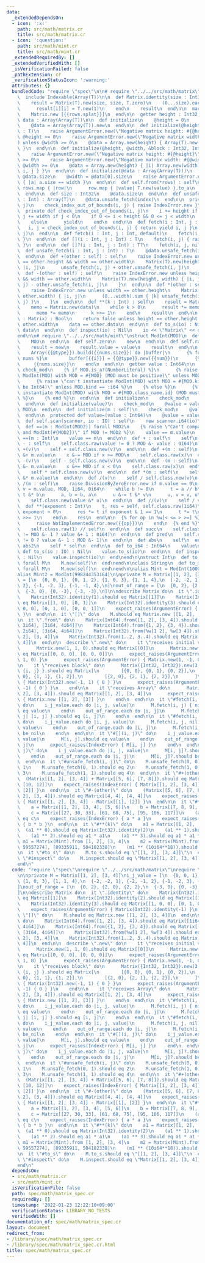 ```yaml
---
data:
  _extendedDependsOn:
  - icon: ':x:'
    path: src/math/matrix.cr
    title: src/math/matrix.cr
  - icon: ':question:'
    path: src/math/mint.cr
    title: src/math/mint.cr
  _extendedRequiredBy: []
  _extendedVerifiedWith: []
  _isVerificationFailed: false
  _pathExtension: cr
  _verificationStatusIcon: ':warning:'
  attributes: {}
  bundledCode: "require \"spec\"\n\n# require \"../../src/math/matrix\"\nclass Matrix(T)\n\
    \  include Indexable(Array(T))\n\n  def Matrix.identity(size : Int32) : self\n\
    \    result = Matrix(T).new(size, size, T.zero)\n    (0...size).each do |i|\n\
    \      result[i][i] = T.new(1)\n    end\n    result\n  end\n\n  macro [](*rows)\n\
    \    Matrix.new [{{rows.splat}}]\n  end\n\n  getter height : Int32, width : Int32,\
    \ data : Array(Array(T))\n\n  def initialize\n    @height = 0\n    @width = 0\n\
    \    @data = Array(Array(T)).new\n  end\n\n  def initialize(@height, @width, value\
    \ : T)\n    raise ArgumentError.new(\"Negative matrix height: #{@height}\") unless\
    \ @height >= 0\n    raise ArgumentError.new(\"Negative matrix width: #{@width}\"\
    ) unless @width >= 0\n    @data = Array.new(height) { Array(T).new(width, value)\
    \ }\n  end\n\n  def initialize(@height, @width, &block : Int32, Int32 -> T)\n\
    \    raise ArgumentError.new(\"Negative matrix height: #{@height}\") unless @height\
    \ >= 0\n    raise ArgumentError.new(\"Negative matrix width: #{@width}\") unless\
    \ @width >= 0\n    @data = Array.new(height) { |i| Array.new(width) { |j| yield\
    \ i, j } }\n  end\n\n  def initialize(@data : Array(Array(T)))\n    @height =\
    \ @data.size\n    @width = @data[0].size\n    raise ArgumentError.new unless @data.all?\
    \ { |a| a.size == width }\n  end\n\n  def self.from(*rows) : self\n    Matrix(T).new\
    \ rows.map { |row|\n      row.map { |value| T.new(value) }.to_a\n    }.to_a\n\
    \  end\n\n  def size : Int32\n    @data.size\n  end\n\n  def unsafe_fetch(index\
    \ : Int) : Array(T)\n    @data.unsafe_fetch(index)\n  end\n\n  private def check_index_out_of_bounds(i,\
    \ j)\n    check_index_out_of_bounds(i, j) { raise IndexError.new }\n  end\n\n\
    \  private def check_index_out_of_bounds(i, j)\n    i += height if i < 0\n   \
    \ j += width if j < 0\n    if 0 <= i < height && 0 <= j < width\n      {i, j}\n\
    \    else\n      yield\n    end\n  end\n\n  def fetch(i : Int, j : Int, &)\n \
    \   i, j = check_index_out_of_bounds(i, j) { return yield i, j }\n    unsafe_fetch(i,\
    \ j)\n  end\n\n  def fetch(i : Int, j : Int, default)\n    fetch(i, j) { default\
    \ }\n  end\n\n  def [](i : Int, j : Int) : T\n    fetch(i, j) { raise IndexError.new\
    \ }\n  end\n\n  def []?(i : Int, j : Int) : T?\n    fetch(i, j, nil)\n  end\n\n\
    \  def unsafe_fetch(i : Int, j : Int) : T\n    @data.unsafe_fetch(i).unsafe_fetch(j)\n\
    \  end\n\n  def +(other : self) : self\n    raise IndexError.new unless height\
    \ == other.height && width == other.width\n    Matrix(T).new(height, width) {\
    \ |i, j|\n      unsafe_fetch(i, j) + other.unsafe_fetch(i, j)\n    }\n  end\n\n\
    \  def -(other : self) : self\n    raise IndexError.new unless height == other.height\
    \ && width == other.width\n    Matrix(T).new(height, width) { |i, j|\n      unsafe_fetch(i,\
    \ j) - other.unsafe_fetch(i, j)\n    }\n  end\n\n  def *(other : self) : self\n\
    \    raise IndexError.new unless width == other.height\n    Matrix(T).new(height,\
    \ other.width) { |i, j|\n      (0...width).sum { |k| unsafe_fetch(i, k) * other.unsafe_fetch(k,\
    \ j) }\n    }\n  end\n\n  def **(k : Int) : self\n    result = Matrix(T).identity(height)\n\
    \    memo = Matrix.new(data)\n    while k > 0\n      result *= memo if k.odd?\n\
    \      memo *= memo\n      k >>= 1\n    end\n    result\n  end\n\n  def ==(other\
    \ : Matrix) : Bool\n    return false unless height == other.height && width ==\
    \ other.width\n    data == other.data\n  end\n\n  def to_s(io) : Nil\n    io <<\
    \ data\n  end\n\n  def inspect(io) : Nil\n    io << \"Matrix\" << data\n  end\n\
    end\n\n# require \"../../src/math/mint\"\nstruct ModInt(MOD)\n  def self.mod\n\
    \    MOD\n  end\n\n  def self.zero\n    new\n  end\n\n  def self.raw(value : Int64)\n\
    \    result = new\n    result.value = value\n    result\n  end\n\n  macro [](*nums)\n\
    \    Array({{@type}}).build({{nums.size}}) do |buffer|\n      {% for num, i in\
    \ nums %}\n        buffer[{{i}}] = {{@type}}.new({{num}})\n      {% end %}\n \
    \     {{nums.size}}\n    end\n  end\n\n  getter value : Int64\n\n  private macro\
    \ check_mod\n    {% if MOD.is_a?(NumberLiteral) %}\n      {% raise \"can't instantiate\
    \ ModInt(MOD) with MOD = #{MOD} (MOD must be positive)\" unless MOD >= 1 %}\n\
    \      {% raise \"can't instantiate ModInt(MOD) with MOD = #{MOD.kind} (MOD must\
    \ be Int64)\" unless MOD.kind == :i64 %}\n    {% else %}\n      {% raise \"can't\
    \ instantiate ModInt(MOD) with MOD = #{MOD.class_name.id} (MOD must be an integer)\"\
    \ %}\n    {% end %}\n  end\n\n  def initialize\n    check_mod\n    @value = 0i64\n\
    \  end\n\n  def initialize(value)\n    check_mod\n    @value = value.to_i64 %\
    \ MOD\n  end\n\n  def initialize(m : self)\n    check_mod\n    @value = m.value\n\
    \  end\n\n  protected def value=(value : Int64)\n    @value = value\n  end\n\n\
    \  def self.scan(scanner, io : IO) : self\n    new scanner.i64(io)\n  end\n\n\
    \  def ==(m : ModInt(MOD2)) forall MOD2\n    {% raise \"Can't compare ModInt(#{MOD})\
    \ and ModInt(#{MOD2})\" if MOD != MOD2 %}\n    value == m.value\n  end\n\n  def\
    \ ==(m : Int)\n    value == m\n  end\n\n  def + : self\n    self\n  end\n\n  def\
    \ - : self\n    self.class.raw(value != 0 ? MOD &- value : 0i64)\n  end\n\n  def\
    \ +(v)\n    self + self.class.new(v)\n  end\n\n  def +(m : self)\n    x = value\
    \ &+ m.value\n    x &-= MOD if x >= MOD\n    self.class.raw(x)\n  end\n\n  def\
    \ -(v)\n    self - self.class.new(v)\n  end\n\n  def -(m : self)\n    x = value\
    \ &- m.value\n    x &+= MOD if x < 0\n    self.class.raw(x)\n  end\n\n  def *(v)\n\
    \    self * self.class.new(v)\n  end\n\n  def *(m : self)\n    self.class.new(value\
    \ &* m.value)\n  end\n\n  def /(v)\n    self / self.class.new(v)\n  end\n\n  def\
    \ /(m : self)\n    raise DivisionByZeroError.new if m.value == 0\n    a, b, u,\
    \ v = m.value, MOD, 1i64, 0i64\n    while b != 0\n      t = a // b\n      a &-=\
    \ t &* b\n      a, b = b, a\n      u &-= t &* v\n      u, v = v, u\n    end\n\
    \    self.class.new(value &* u)\n  end\n\n  def //(v)\n    self / v\n  end\n\n\
    \  def **(exponent : Int)\n    t, res = self, self.class.raw(1i64)\n    while\
    \ exponent > 0\n      res *= t if exponent & 1 == 1\n      t *= t\n      exponent\
    \ >>= 1\n    end\n    res\n  end\n\n  {% for op in %w[< <= > >=] %}\n    def {{op.id}}(other)\n\
    \      raise NotImplementedError.new({{op}})\n    end\n  {% end %}\n\n  def inv\n\
    \    self.class.raw(1) // self\n  end\n\n  def succ\n    self.class.raw(value\
    \ != MOD &- 1 ? value &+ 1 : 0i64)\n  end\n\n  def pred\n    self.class.raw(value\
    \ != 0 ? value &- 1 : MOD &- 1)\n  end\n\n  def abs\n    self\n  end\n\n  def\
    \ abs2\n    self * self\n  end\n\n  def to_i64 : Int64\n    value\n  end\n\n \
    \ def to_s(io : IO) : Nil\n    value.to_s(io)\n  end\n\n  def inspect(io : IO)\
    \ : Nil\n    value.inspect(io)\n  end\nend\n\nstruct Int\n  def to_m(type : M.class)\
    \ forall M\n    M.new(self)\n  end\nend\n\nclass String\n  def to_m(type : M.class)\
    \ forall M\n    M.new(self)\n  end\nend\n\nalias Mint = ModInt(1000000007i64)\n\
    alias Mint2 = ModInt(998244353i64)\n\nprivate M = Matrix[[1, 2], [3, 4]]\ni_j_value\
    \ = [\n  {0, 0, 1}, {0, 1, 2}, {1, 0, 3}, {1, 1, 4},\n  {-2, -2, 1}, {-2, -1,\
    \ 2}, {-1, -2, 3}, {-1, -1, 4},\n]\nout_of_range = [\n  {0, 2}, {2, 0}, {2, 2},\n\
    \  {-3, 0}, {0, -3}, {-3, -3},\n]\n\ndescribe Matrix do\n  it \".identity\" do\n\
    \    Matrix(Int32).identity(1).should eq Matrix[[1]]\n    Matrix(Int32).identity(2).should\
    \ eq Matrix[[1, 0], [0, 1]]\n    Matrix(Int32).identity(3).should eq Matrix[[1,\
    \ 0, 0], [0, 1, 0], [0, 0, 1]]\n    expect_raises(ArgumentError) { Matrix(Int32).identity(-1)\
    \ }\n  end\n\n  it \"[]\" do\n    M.should eq Matrix.new [[1, 2], [3, 4]]\n  end\n\
    \n  it \".from\" do\n    Matrix(Int64).from([1, 2], [3, 4]).should eq Matrix[[1i64,\
    \ 2i64], [3i64, 4i64]]\n    Matrix(Int64).from({1, 2}, {3, 4}).should eq Matrix[[1i64,\
    \ 2i64], [3i64, 4i64]]\n    Matrix(Int32).from(%w[1 2], %w[3 4]).should eq Matrix[[1,\
    \ 2], [3, 4]]\n    Matrix(Int32).from(1..2, 3..4).should eq Matrix[[1, 2], [3,\
    \ 4]]\n  end\n\n  describe \".new\" do\n    it \"receives initial value\" do\n\
    \      Matrix.new(1, 1, 0).should eq Matrix[[0]]\n      Matrix.new(2, 3, 0).should\
    \ eq Matrix[[0, 0, 0], [0, 0, 0]]\n      expect_raises(ArgumentError) { Matrix.new(-1,\
    \ 1, 0) }\n      expect_raises(ArgumentError) { Matrix.new(1, -1, 0) }\n    end\n\
    \n    it \"receives block\" do\n      Matrix({Int32, Int32}).new(3, 3) { |i, j|\
    \ {i, j} }.should eq Matrix[\n        [{0, 0}, {0, 1}, {0, 2}],\n        [{1,\
    \ 0}, {1, 1}, {1, 2}],\n        [{2, 0}, {2, 1}, {2, 2}],\n      ]\n      expect_raises(ArgumentError)\
    \ { Matrix(Int32).new(-1, 1) { 0 } }\n      expect_raises(ArgumentError) { Matrix(Int32).new(1,\
    \ -1) { 0 } }\n    end\n\n    it \"receives Array\" do\n      Matrix.new([[1,\
    \ 2], [3, 4]]).should eq Matrix[[1, 2], [3, 4]]\n      expect_raises(ArgumentError)\
    \ { Matrix.new [[1, 2], [3]] }\n    end\n  end\n\n  it \"#fetch(i, j, &block)\"\
    \ do\n    i_j_value.each do |i, j, value|\n      M.fetch(i, j) { nil }.should\
    \ eq value\n    end\n    out_of_range.each do |i, j|\n      M.fetch(i, j) { |i,\
    \ j| [i, j] }.should eq [i, j]\n    end\n  end\n\n  it \"#fetch(i, j, default)\"\
    \ do\n    i_j_value.each do |i, j, value|\n      M.fetch(i, j, nil).should eq\
    \ value\n    end\n    out_of_range.each do |i, j|\n      M.fetch(i, j, nil).should\
    \ be_nil\n    end\n  end\n\n  it \"#[](i, j)\" do\n    i_j_value.each do |i, j,\
    \ value|\n      M[i, j].should eq value\n    end\n    out_of_range.each do |i,\
    \ j|\n      expect_raises(IndexError) { M[i, j] }\n    end\n  end\n\n  it \"#[]?(i,\
    \ j)\" do\n    i_j_value.each do |i, j, value|\n      M[i, j]?.should eq value\n\
    \    end\n    out_of_range.each do |i, j|\n      M[i, j]?.should be_nil\n    end\n\
    \  end\n\n  it \"#unsafe_fetch(i, j)\" do\n    M.unsafe_fetch(0, 0).should eq\
    \ 1\n    M.unsafe_fetch(0, 1).should eq 2\n    M.unsafe_fetch(1, 0).should eq\
    \ 3\n    M.unsafe_fetch(1, 1).should eq 4\n  end\n\n  it \"#+(other)\" do\n  \
    \  (Matrix[[1, 2], [3, 4]] + Matrix[[5, 6], [7, 8]]).should eq Matrix[[6, 8],\
    \ [10, 12]]\n    expect_raises(IndexError) { Matrix[[1, 2], [3, 4]] + Matrix[[1],\
    \ [2]] }\n  end\n\n  it \"#-(other)\" do\n    (Matrix[[5, 6], [7, 8]] - Matrix[[1,\
    \ 2], [3, 4]]).should eq Matrix[[4, 4], [4, 4]]\n    expect_raises(IndexError)\
    \ { Matrix[[1, 2], [3, 4]] - Matrix[[1], [2]] }\n  end\n\n  it \"#*(other)\" do\n\
    \    a = Matrix[[1, 2], [3, 4], [5, 6]]\n    b = Matrix[[7, 8, 9], [10, 11, 12]]\n\
    \    c = Matrix[[27, 30, 33], [61, 68, 75], [95, 106, 117]]\n    (a * b).should\
    \ eq c\n    expect_raises(IndexError) { a * a }\n    expect_raises(IndexError)\
    \ { b * b }\n  end\n\n  it \"#**(k)\" do\n    a1 = Matrix[[1, 2], [3, 4]]\n  \
    \  (a1 ** 0).should eq Matrix(Int32).identity(2)\n    (a1 ** 1).should eq a1\n\
    \    (a1 ** 2).should eq a1 * a1\n    (a1 ** 3).should eq a1 * a1 * a1\n\n   \
    \ m1 = Matrix(Mint).from [1, 2], [3, 4]\n    m2 = Matrix(Mint).from [414846427,\
    \ 59557274], [89335911, 504182338]\n    (m1 ** (10i64**18)).should eq m2\n  end\n\
    \n  it \"#to_s\" do\n    M.to_s.should eq \"[[1, 2], [3, 4]]\"\n  end\n\n  it\
    \ \"#inspect\" do\n    M.inspect.should eq \"Matrix[[1, 2], [3, 4]]\"\n  end\n\
    end\n"
  code: "require \"spec\"\nrequire \"../../src/math/matrix\"\nrequire \"../../src/math/mint\"\
    \n\nprivate M = Matrix[[1, 2], [3, 4]]\ni_j_value = [\n  {0, 0, 1}, {0, 1, 2},\
    \ {1, 0, 3}, {1, 1, 4},\n  {-2, -2, 1}, {-2, -1, 2}, {-1, -2, 3}, {-1, -1, 4},\n\
    ]\nout_of_range = [\n  {0, 2}, {2, 0}, {2, 2},\n  {-3, 0}, {0, -3}, {-3, -3},\n\
    ]\n\ndescribe Matrix do\n  it \".identity\" do\n    Matrix(Int32).identity(1).should\
    \ eq Matrix[[1]]\n    Matrix(Int32).identity(2).should eq Matrix[[1, 0], [0, 1]]\n\
    \    Matrix(Int32).identity(3).should eq Matrix[[1, 0, 0], [0, 1, 0], [0, 0, 1]]\n\
    \    expect_raises(ArgumentError) { Matrix(Int32).identity(-1) }\n  end\n\n  it\
    \ \"[]\" do\n    M.should eq Matrix.new [[1, 2], [3, 4]]\n  end\n\n  it \".from\"\
    \ do\n    Matrix(Int64).from([1, 2], [3, 4]).should eq Matrix[[1i64, 2i64], [3i64,\
    \ 4i64]]\n    Matrix(Int64).from({1, 2}, {3, 4}).should eq Matrix[[1i64, 2i64],\
    \ [3i64, 4i64]]\n    Matrix(Int32).from(%w[1 2], %w[3 4]).should eq Matrix[[1,\
    \ 2], [3, 4]]\n    Matrix(Int32).from(1..2, 3..4).should eq Matrix[[1, 2], [3,\
    \ 4]]\n  end\n\n  describe \".new\" do\n    it \"receives initial value\" do\n\
    \      Matrix.new(1, 1, 0).should eq Matrix[[0]]\n      Matrix.new(2, 3, 0).should\
    \ eq Matrix[[0, 0, 0], [0, 0, 0]]\n      expect_raises(ArgumentError) { Matrix.new(-1,\
    \ 1, 0) }\n      expect_raises(ArgumentError) { Matrix.new(1, -1, 0) }\n    end\n\
    \n    it \"receives block\" do\n      Matrix({Int32, Int32}).new(3, 3) { |i, j|\
    \ {i, j} }.should eq Matrix[\n        [{0, 0}, {0, 1}, {0, 2}],\n        [{1,\
    \ 0}, {1, 1}, {1, 2}],\n        [{2, 0}, {2, 1}, {2, 2}],\n      ]\n      expect_raises(ArgumentError)\
    \ { Matrix(Int32).new(-1, 1) { 0 } }\n      expect_raises(ArgumentError) { Matrix(Int32).new(1,\
    \ -1) { 0 } }\n    end\n\n    it \"receives Array\" do\n      Matrix.new([[1,\
    \ 2], [3, 4]]).should eq Matrix[[1, 2], [3, 4]]\n      expect_raises(ArgumentError)\
    \ { Matrix.new [[1, 2], [3]] }\n    end\n  end\n\n  it \"#fetch(i, j, &block)\"\
    \ do\n    i_j_value.each do |i, j, value|\n      M.fetch(i, j) { nil }.should\
    \ eq value\n    end\n    out_of_range.each do |i, j|\n      M.fetch(i, j) { |i,\
    \ j| [i, j] }.should eq [i, j]\n    end\n  end\n\n  it \"#fetch(i, j, default)\"\
    \ do\n    i_j_value.each do |i, j, value|\n      M.fetch(i, j, nil).should eq\
    \ value\n    end\n    out_of_range.each do |i, j|\n      M.fetch(i, j, nil).should\
    \ be_nil\n    end\n  end\n\n  it \"#[](i, j)\" do\n    i_j_value.each do |i, j,\
    \ value|\n      M[i, j].should eq value\n    end\n    out_of_range.each do |i,\
    \ j|\n      expect_raises(IndexError) { M[i, j] }\n    end\n  end\n\n  it \"#[]?(i,\
    \ j)\" do\n    i_j_value.each do |i, j, value|\n      M[i, j]?.should eq value\n\
    \    end\n    out_of_range.each do |i, j|\n      M[i, j]?.should be_nil\n    end\n\
    \  end\n\n  it \"#unsafe_fetch(i, j)\" do\n    M.unsafe_fetch(0, 0).should eq\
    \ 1\n    M.unsafe_fetch(0, 1).should eq 2\n    M.unsafe_fetch(1, 0).should eq\
    \ 3\n    M.unsafe_fetch(1, 1).should eq 4\n  end\n\n  it \"#+(other)\" do\n  \
    \  (Matrix[[1, 2], [3, 4]] + Matrix[[5, 6], [7, 8]]).should eq Matrix[[6, 8],\
    \ [10, 12]]\n    expect_raises(IndexError) { Matrix[[1, 2], [3, 4]] + Matrix[[1],\
    \ [2]] }\n  end\n\n  it \"#-(other)\" do\n    (Matrix[[5, 6], [7, 8]] - Matrix[[1,\
    \ 2], [3, 4]]).should eq Matrix[[4, 4], [4, 4]]\n    expect_raises(IndexError)\
    \ { Matrix[[1, 2], [3, 4]] - Matrix[[1], [2]] }\n  end\n\n  it \"#*(other)\" do\n\
    \    a = Matrix[[1, 2], [3, 4], [5, 6]]\n    b = Matrix[[7, 8, 9], [10, 11, 12]]\n\
    \    c = Matrix[[27, 30, 33], [61, 68, 75], [95, 106, 117]]\n    (a * b).should\
    \ eq c\n    expect_raises(IndexError) { a * a }\n    expect_raises(IndexError)\
    \ { b * b }\n  end\n\n  it \"#**(k)\" do\n    a1 = Matrix[[1, 2], [3, 4]]\n  \
    \  (a1 ** 0).should eq Matrix(Int32).identity(2)\n    (a1 ** 1).should eq a1\n\
    \    (a1 ** 2).should eq a1 * a1\n    (a1 ** 3).should eq a1 * a1 * a1\n\n   \
    \ m1 = Matrix(Mint).from [1, 2], [3, 4]\n    m2 = Matrix(Mint).from [414846427,\
    \ 59557274], [89335911, 504182338]\n    (m1 ** (10i64**18)).should eq m2\n  end\n\
    \n  it \"#to_s\" do\n    M.to_s.should eq \"[[1, 2], [3, 4]]\"\n  end\n\n  it\
    \ \"#inspect\" do\n    M.inspect.should eq \"Matrix[[1, 2], [3, 4]]\"\n  end\n\
    end\n"
  dependsOn:
  - src/math/matrix.cr
  - src/math/mint.cr
  isVerificationFile: false
  path: spec/math/matrix_spec.cr
  requiredBy: []
  timestamp: '2022-01-23 12:22:10+09:00'
  verificationStatus: LIBRARY_NO_TESTS
  verifiedWith: []
documentation_of: spec/math/matrix_spec.cr
layout: document
redirect_from:
- /library/spec/math/matrix_spec.cr
- /library/spec/math/matrix_spec.cr.html
title: spec/math/matrix_spec.cr
---
```

